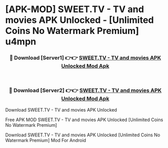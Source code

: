 # [APK-MOD] SWEET.TV - TV and movies APK Unlocked - [Unlimited Coins No Watermark Premium] u4mpn



<div align="center">
<h3>🔴 Download [Server1] 👉👉 <a href="https://momento.my/?title=SWEET.TV_-_TV_and_movies_APK_Unlocked">SWEET.TV - TV and movies APK Unlocked Mod Apk</a></h3><br>

<h3>🔴 Download [Server2] 👉👉 <a href="https://momento.my/?title=SWEET.TV_-_TV_and_movies_APK_Unlocked">SWEET.TV - TV and movies APK Unlocked Mod Apk</a></h3>
</div>



Download SWEET.TV - TV and movies APK Unlocked 

Free APK MOD SWEET.TV - TV and movies APK Unlocked [Unlimited Coins No Watermark Premium]

Download SWEET.TV - TV and movies APK Unlocked [Unlimited Coins No Watermark Premium] Mod For Android
